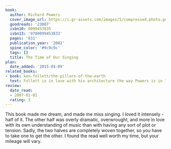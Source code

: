 ```yaml
---
book:
  author: Richard Powers
  cover_image_url: https://i.gr-assets.com/images/S/compressed.photo.goodreads.com/books/1328024176l/23007.jpg
  goodreads: '23007'
  isbn10: 0099453835
  isbn13: '9780099453833'
  pages: '631'
  publication_year: '2002'
  spine_color: '#9c9c9c'
  tags: []
  title: The Time of Our Singing
plan:
  date_added: '2015-04-09'
related_books:
- book: ken-follett/the-pillars-of-the-earth
  text: Follett is in love with his architecture the way Powers is in love with his music.
review:
  date_read:
  - 2007-01-01
  rating: 3
---
```

This book made me dream, and made me miss singing. I loved it intensely - half of it. The other half was overly
dramatic, overwrought, and more in love with its own understanding of music than with having any sort of plot or
tension. Sadly, the two halves are completely woven together, so you have to take one to get the other. I found the read
well worth my time, but your mileage will vary.
